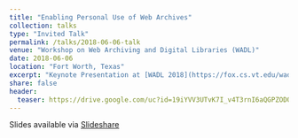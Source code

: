 ```yaml
---
title: "Enabling Personal Use of Web Archives"
collection: talks
type: "Invited Talk"
permalink: /talks/2018-06-06-talk
venue: "Workshop on Web Archiving and Digital Libraries (WADL)"
date: 2018-06-06
location: "Fort Worth, Texas"
excerpt: "Keynote Presentation at [WADL 2018](https://fox.cs.vt.edu/wadl2018.html)"
share: false
header:
  teaser: https://drive.google.com/uc?id=19iYVV3UTvK7I_v4T3rnI6aQGPZODQu9M
---
```


Slides available via [Slideshare](https://www.slideshare.net/mweigle/wsdls-work-towards-enabling-personal-use-of-web-archives-126145392)
